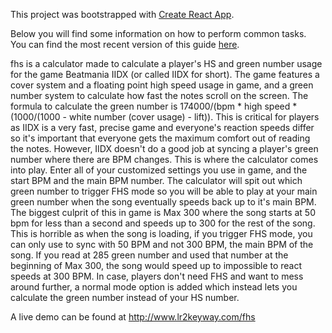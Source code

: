 This project was bootstrapped with [Create React App](https://github.com/facebookincubator/create-react-app).

Below you will find some information on how to perform common tasks.<br>
You can find the most recent version of this guide [here](https://github.com/facebookincubator/create-react-app/blob/master/packages/react-scripts/template/README.md).

fhs is a calculator made to calculate a player's HS and green number usage for the game Beatmania IIDX (or called IIDX for short). The game features a cover system and a floating point high speed usage in game, and a green number system to calculate how fast the notes scroll on the screen. The formula to calculate the green number is 174000/(bpm * high speed * (1000/(1000 - white number (cover usage) - lift)). This is critical for players as IIDX is a very fast, precise game and everyone's reaction speeds differ so it's important that everyone gets the maximum comfort out of reading the notes. However, IIDX doesn't do a good job at syncing a player's green number where there are BPM changes. This is where the calculator comes into play. Enter all of your customized settings you use in game, and the start BPM and the main BPM number. The calculator will spit out which green number to trigger FHS mode so you will be able to play at your main green number when the song eventually speeds back up to it's main BPM. The biggest culprit of this in game is Max 300 where the song starts at 50 bpm for less than a second and speeds up to 300 for the rest of the song. This is horrible as when the song is loading, if you trigger FHS mode, you can only use to sync with 50 BPM and not 300 BPM, the main BPM of the song. If you read at 285 green number and used that number at the beginning of Max 300, the song would speed up to impossible to react speeds at 300 BPM. In case, players don't need FHS and want to mess around further, a normal mode option is added which instead lets you calculate the green number instead of your HS number.

A live demo can be found at http://www.lr2keyway.com/fhs
